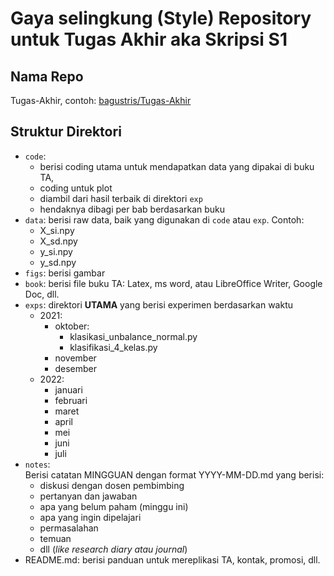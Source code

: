 # Gaya selingkung (Style) Repository untuk Tugas Akhir aka Skripsi S1

## Nama Repo
Tugas-Akhir, contoh: [bagustris/Tugas-Akhir](https://github.com/bagustris/Tugas-Akhir)

## Struktur Direktori
- `code`: 
   - berisi coding utama untuk mendapatkan data yang dipakai di buku TA, 
   - coding untuk plot
   - diambil dari hasil terbaik di direktori `exp`
   - hendaknya dibagi per bab berdasarkan buku
- `data`: berisi raw data, baik yang digunakan di `code` atau `exp`. Contoh:  
   - X_si.npy
   - X_sd.npy
   - y_si.npy
   - y_sd.npy
- `figs`: berisi gambar
- `book`: berisi file buku TA: Latex, ms word, atau LibreOffice Writer, Google Doc, dll.
- `exps`: direktori **UTAMA** yang berisi experimen berdasarkan waktu
   - 2021:
      - oktober:  
         - klasikasi_unbalance_normal.py  
         - klasifikasi_4_kelas.py  
      - november
      - desember
   - 2022:  
      - januari
      - februari
      - maret  
      - april 
      - mei   
      - juni
      - juli
- `notes`:  
  Berisi catatan MINGGUAN dengan format YYYY-MM-DD.md yang berisi:  
  - diskusi dengan dosen pembimbing
  - pertanyan dan jawaban
  - apa yang belum paham (minggu ini)
  - apa yang ingin dipelajari
  - permasalahan
  - temuan
  - dll (*like research diary atau journal*)
- README.md: berisi panduan untuk mereplikasi TA, kontak, promosi, dll.
